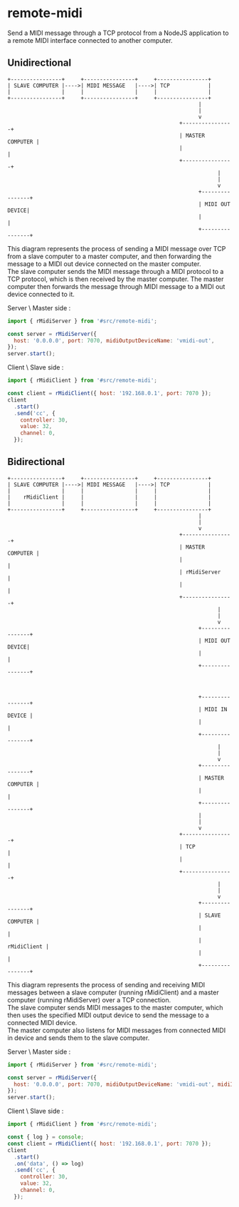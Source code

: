 # remote-midi

Send a MIDI message through a TCP protocol from a NodeJS application to a remote MIDI interface connected to another computer.

## Unidirectional

    +----------------+     +----------------+     +----------------+
    | SLAVE COMPUTER |---->| MIDI MESSAGE   |---->| TCP            |
    |                |     |                |     |                |
    +----------------+     +----------------+     +----------------+
                                                                |
                                                                |
                                                                v
                                                          +----------------+
                                                          | MASTER COMPUTER |
                                                          |                |
                                                          +----------------+
                                                                      |
                                                                      |
                                                                      v
                                                                +----------------+
                                                                | MIDI OUT DEVICE|
                                                                |                |
                                                                +----------------+


This diagram represents the process of sending a MIDI message over TCP from a slave computer to a master computer, and then forwarding the message to a MIDI out device connected on the master computer.  
The slave computer sends the MIDI message through a MIDI protocol to a TCP protocol, which is then received by the master computer. The master computer then forwards the message through MIDI message to a MIDI out device connected to it.  

Server \ Master side :
```javascript
import { rMidiServer } from '#src/remote-midi';

const server = rMidiServer({
  host: '0.0.0.0', port: 7070, midiOutputDeviceName: 'vmidi-out',
});
server.start();
```

Client \ Slave side :
```javascript
import { rMidiClient } from '#src/remote-midi';

const client = rMidiClient({ host: '192.168.0.1', port: 7070 });
client
  .start()
  .send('cc', {
    controller: 30,
    value: 32,
    channel: 0,
  });
```

## Bidirectional
    +----------------+     +----------------+     +----------------+
    | SLAVE COMPUTER |---->| MIDI MESSAGE   |---->| TCP            |
    |                |     |                |     |                |
    |    rMidiClient |     |                |     |                |
    |                |     |                |     |                |
    +----------------+     +----------------+     +----------------+
                                                                |
                                                                |
                                                                v
                                                          +----------------+
                                                          | MASTER COMPUTER |
                                                          |                |
                                                          | rMidiServer    |
                                                          |                |
                                                          +----------------+
                                                                      |
                                                                      |
                                                                      v
                                                                +----------------+
                                                                | MIDI OUT DEVICE|
                                                                |                |
                                                                +----------------+



                                                                +----------------+
                                                                | MIDI IN DEVICE |
                                                                |                |
                                                                +----------------+
                                                                      |
                                                                      |
                                                                      v
                                                                +----------------+
                                                                | MASTER COMPUTER |
                                                                |                |
                                                                +----------------+
                                                                |
                                                                |
                                                                v
                                                          +----------------+
                                                          | TCP            |
                                                          |                |
                                                          +----------------+
                                                                      |
                                                                      |
                                                                      v
                                                                +----------------+
                                                                | SLAVE COMPUTER |
                                                                |                |
                                                                |    rMidiClient |
                                                                |                |
                                                                +----------------+


This diagram represents the process of sending and receiving MIDI messages between a slave computer (running rMidiClient) and a master computer (running rMidiServer) over a TCP connection.  
The slave computer sends MIDI messages to the master computer, which then uses the specified MIDI output device to send the message to a connected MIDI device.  
The master computer also listens for MIDI messages from connected MIDI in device and sends them to the slave computer.


Server \ Master side :
```javascript
import { rMidiServer } from '#src/remote-midi';

const server = rMidiServer({
  host: '0.0.0.0', port: 7070, midiOutputDeviceName: 'vmidi-out', midiInputDeviceName: 'vmidi-in',
});
server.start();
```

Client \ Slave side :
```javascript
import { rMidiClient } from '#src/remote-midi';

const { log } = console;
const client = rMidiClient({ host: '192.168.0.1', port: 7070 });
client
  .start()
  .on('data', () => log)
  .send('cc', {
    controller: 30,
    value: 32,
    channel: 0,
  });
```
